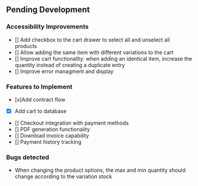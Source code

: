 ## Pending Development

### Accessibility Improvements

- [] Add checkbox to the cart drawer to select all and unselect all products
- [] Allow adding the same item with different variations to the cart
- [] Improve cart functionality: when adding an identical item, increase the quantity instead of creating a duplicate entry
- [] Improve error managment and display

### Features to Implement

- [x]Add contract flow
- [x] Add cart to database
- [] Checkout integration with payment methods
- [] PDF generation functionality
- [] Download invoice capability
- [] Payment history tracking

### Bugs detected

- When changing the product options, the max and min quantity should change according to the variation stock
